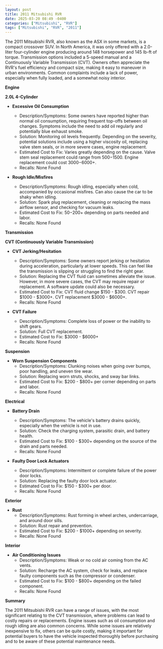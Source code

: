 ```yaml
---
layout: post
title: 2011 Mitsubishi RVR
date: 2025-03-20 08:49 -0400
categories: ["Mitsubishi", "RVR"]
tags: ["Mitsubishi", "RVR", "2011"]
---
```

The 2011 Mitsubishi RVR, also known as the ASX in some markets, is a compact crossover SUV. In North America, it was only offered with a 2.0-liter four-cylinder engine producing around 148 horsepower and 145 lb-ft of torque. Transmission options included a 5-speed manual and a Continuously Variable Transmission (CVT). Owners often appreciate the RVR's fuel efficiency and compact size, making it easy to maneuver in urban environments. Common complaints include a lack of power, especially when fully loaded, and a somewhat noisy interior.

**Engine**

**2.0L 4-Cylinder**
* **Excessive Oil Consumption**
    * Description/Symptoms: Some owners have reported higher than normal oil consumption, requiring frequent top-offs between oil changes. Symptoms include the need to add oil regularly and potentially blue exhaust smoke.
    * Solution: Monitoring oil levels frequently. Depending on the severity, potential solutions include using a higher viscosity oil, replacing valve stem seals, or in more severe cases, engine replacement.
    * Estimated Cost to Fix: Varies greatly depending on the cause. Valve stem seal replacement could range from $500-$1500. Engine replacement could cost $3000-$6000+.
    * Recalls: None Found

* **Rough Idle/Misfires**
    * Description/Symptoms: Rough idling, especially when cold, accompanied by occasional misfires. Can also cause the car to be shaky when idling.
    * Solution: Spark plug replacement, cleaning or replacing the mass airflow sensor, and checking for vacuum leaks.
    * Estimated Cost to Fix: $50-$200+ depending on parts needed and labor.
    * Recalls: None Found

**Transmission**

**CVT (Continuously Variable Transmission)**
* **CVT Jerking/Hesitation**
    * Description/Symptoms: Some owners report jerking or hesitation during acceleration, particularly at lower speeds. This can feel like the transmission is slipping or struggling to find the right gear.
    * Solution: Replacing the CVT fluid can sometimes alleviate the issue. However, in more severe cases, the CVT may require repair or replacement. A software update could also be necessary.
    * Estimated Cost to Fix: CVT fluid change $150 - $300. CVT repair $1000 - $3000+. CVT replacement $3000 - $6000+.
    * Recalls: None Found

* **CVT Failure**
    * Description/Symptoms: Complete loss of power or the inability to shift gears.
    * Solution: Full CVT replacement.
    * Estimated Cost to Fix: $3000 - $6000+
    * Recalls: None Found

**Suspension**

* **Worn Suspension Components**
    * Description/Symptoms: Clunking noises when going over bumps, poor handling, and uneven tire wear.
    * Solution: Replacing worn struts, shocks, and sway bar links.
    * Estimated Cost to Fix: $200 - $800+ per corner depending on parts and labor.
    * Recalls: None Found

**Electrical**

* **Battery Drain**
    * Description/Symptoms: The vehicle's battery drains quickly, especially when the vehicle is not in use.
    * Solution: Check the charging system, parasitic drain, and battery health.
    * Estimated Cost to Fix: $100 - $300+ depending on the source of the drain and parts needed.
    * Recalls: None Found

* **Faulty Door Lock Actuators**
    * Description/Symptoms: Intermittent or complete failure of the power door locks.
    * Solution: Replacing the faulty door lock actuator.
    * Estimated Cost to Fix: $150 - $300+ per door.
    * Recalls: None Found

**Exterior**

* **Rust**
    * Description/Symptoms: Rust forming in wheel arches, undercarriage, and around door sills.
    * Solution: Rust repair and prevention.
    * Estimated Cost to Fix: $200 - $1000+ depending on severity.
    * Recalls: None Found

**Interior**

* **Air Conditioning Issues**
    * Description/Symptoms: Weak or no cold air coming from the AC vents.
    * Solution: Recharge the AC system, check for leaks, and replace faulty components such as the compressor or condenser.
    * Estimated Cost to Fix: $100 - $800+ depending on the failed component.
    * Recalls: None Found

**Summary**

The 2011 Mitsubishi RVR can have a range of issues, with the most significant relating to the CVT transmission, where problems can lead to costly repairs or replacements. Engine issues such as oil consumption and rough idling are also common concerns. While some issues are relatively inexpensive to fix, others can be quite costly, making it important for potential buyers to have the vehicle inspected thoroughly before purchasing and to be aware of these potential maintenance needs.

